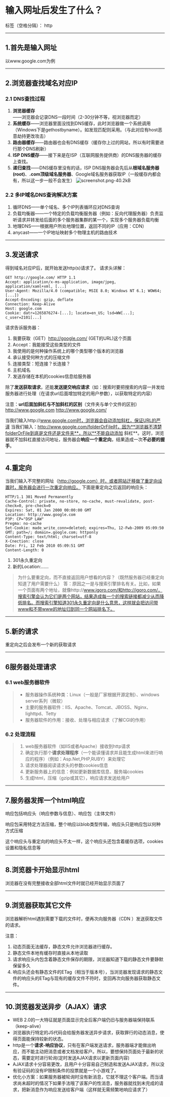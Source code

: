 # 输入网址后发生了什么？

标签（空格分隔）： http

---

## 1.首先是输入网址
以www.google.com为例

---

## 2.浏览器查找域名对应IP

### 2.1 DNS查找过程

 1. **浏览器缓存**——浏览器会记录DNS一段时间（2-30分钟不等，视浏览器而定）
 2. **系统缓存**——浏览器里面没找到DNS缓存，此时浏览器做一个系统调用（Windows下是gethostbyname）。如发现匹配则采用。（与此对应有host恶意劫持更改攻击）
 3. **路由器缓存**——路由器也会有DNS缓存（缓存你上过的网站，所以有时需要进行那个DNS刷新）
 4. **ISP DNS缓存**——接下来是在ISP（互联网服务提供商）的DNS服务器的缓存上查找。
 5. **递归查找**——DNS缓存里没有的话，ISP DNS服务器会先后从**根域名服务器(root)**、**.com顶级域名服务器**、Google域名服务器获取IP（一般缓存内都会有，所以这一步一般不会发生）
 ![screenshot.png-40.2kB][1]


  [1]: http://static.zybuluo.com/boyongjiong/hjgheu5zg6epft7fpstoovfl/screenshot.png
  
### 2.2 多IP域名DNS查询解决方案

 1. 循环DNS——单个域名、多个IP列表循环应对DNS查询
 2. 负载均衡器——一个特定的负载均衡服务器（例如：反向代理服务器）负责监听请求并转发给后面的多个服务器集群的某一个，实现多个服务器负载均衡
 3. 地理DNS——根据用户所处地理位置，返回不同的IP（应用：CDN）
 4. anycast——一个IP地址映射多个物理主机的路由技术
 
---

## 3.发送请求
得到域名对应IP后，就开始发送http(s)请求了。
请求头详解：

```
GET http://google.com/ HTTP 1.1
Accept: application/x-ms-application, image/jpeg, application/xaml+xml, [...]
User-Agent: Mozilla/4.0 (compatible; MSIE 8.0; Windows NT 6.1; WOW64; [...])
Accept-Encoding: gzip, deflate
Connection: Keep-Alive
Host: google.com
Cookie: datr=1265876274-[...]; locate=en_US; lsd=WW[...]; c_user=2101[...]
```

请求告诉服务器：

 1. 我要获取（GET）http://google.com/ (GET的URL)这个页面
 2. Accept：我能接受这些类型的文件
 3. 我使用的是何种操作系统上的哪个类型哪个版本的浏览器
 4. 承认接受何种方式的压缩文件
 5. 连接类型：短连接？长连接？
 6. 主机域名
 7. 发送存储在本机的cookies信息给服务器
 
除了**发送获取请求**，还能**发送提交响应请求**（如：搜索时要把搜索的内容一并发给服务器进行处理（在请求url后面增加特定的用户参数），以获取特定的内容）

注意：**url后面加斜杠与不加斜杠的区别**（文件夹与单个文件的区别）
http://www.google.com
http://www.google.com/

当我们输入http://www.google.com时，浏览器会自动添加斜杠，保证URL的严谨
当我们输入：http://www.google.com/folderOrFile时，因为**浏览器不清楚folderOrFile到底是文件还是文件夹**，所以**不能自动添加 斜杠**。这时，浏览器就不加斜杠直接访问地址，服务器会**响应一个重定向**，结果造成一次**不必要的握手**。

---

## 4.重定向
当我们输入不完整的网址（http://google.com）时，或者网站迁移做了重定向设置时，服务器会进行一次重定向响应。
下面是重定向之后返回的响应头：

```
HTTP/1.1 301 Moved Permanently
Cache-Control: private, no-store, no-cache, must-revalidate, post-check=0, pre-check=0
Expires: Sat, 01 Jan 2000 00:00:00 GMT
Location: http://www.google.com
P3P: CP="DSP LAW"
Pregma: no-cache
Set-Cookie: made_write_conn=deleted; expires=Thu, 12-Fwb-2009 05:09:50 GMT; path=/; domain=.google.com; httponly
Content-Type: text/html; charset=utf-8
X-Cnection: close
Date: Fri, 12 Feb 2010 05:09:51 GMT
Content-Length: 0
```
 1. 301永久重定向
 2. 新的Location:……
 
> 为什么要重定向，而不直接返回用户想看的内容？（既然服务器已经重定向知道了用户需要什么）
答：原因之一是与搜索引擎排名有关。比如，如果一个页面有两个地址，就像http://www.igoro.com/和http://igoro.com/，搜索引擎会认为它们是两个网站，结果造成每一个的搜索链接都减少从而降低排名。而搜索引擎知道301永久重定向是什么意思，这样就会把访问带www和不带www的地址归到同一个网站排名下。

---

## 5.新的请求
重定向之后会发布一个新的获取请求

---

## 6服务器处理请求
### 6.1  web服务器软件

> * 服务器操作系统种类：Linux（一般是厂家根据开源定制）、windows server系列（微软）
> * 主要的服务器软件：IIS、Apache、Tomcat、JBOSS、Nginx、lighttpd、Tetty
> * 服务器软件的作用：接收、处理与相应请求（了解CGI的作用）

### 6.2 处理流程

> 1. web服务器软件（如IIS或者Apache）接收到http请求
> 2. 确定执行那个**请求处理程序**（一个能读懂请求并且能生成html来进行响应的程序）（例如：Asp.Net,PHP,RUBY）来处理它
> 3. 请求处理器阅读请求头的参数cookies信息
> 4. 更新服务器上的信息：例如更新数据库信息、服务端cookies
> 5. 生成html，压缩（gzip或其它），响应请求发送给用户

---

## 7.服务器发挥一个html响应

响应包括响应头（响应参数与信息）、响应包（主体文件）

响应包采用特定方法压缩，整个响应以blob类型传输，响应头只是响应包以何种方式压缩

这个响应头与重定向的响应头不太一样，这个响应头还包含着缓存选项，cookies设置和隐私信息等

---

## 8.浏览器卡开始显示html
浏览器在没有完整接收全部html文件时就已经开始显示页面了

---

## 9.浏览器获取其它文件

浏览器解析html遇到需要下载的文件时，便再次向服务器（CDN ）发送获取文件的请求。

注意：

 1. 动态页面无法缓存，静态文件允许浏览器进行缓存。
 2. 静态文件本地有缓存时直接从本地读取
 3. 请求响应头内包含着静态文件保存的期限，浏览器知道下载的静态文件要静默保留多久
 4. 响应头还会有静态文件的ETag（相当于版本号），当浏览器发现请求的静态文件的响应头的ETag与现有的缓存文件不符时，变回再次向服务器获取静态文件。
 
---

## 10.浏览器发送异步（AJAX）请求

 - WEB 2.0的一大特征就是页面显示完全后客户端仍旧与服务器端保持联系（keep-alive） 
 - 浏览器执行特定的JS代码会给服务器发送异步请求，获取罪行的动态消息，使得页面能保持较新的状态。
 - http是一个**请求-响应协议**，只有在客户端发送请求，服务器端才能做出响应，而不能主动把消息或者文档发给客户。所以，要想保持页面处于最新的状态，需要定时进行轮询(定时发送AJAX请求以更新页面内容)
 - AJAX请求十分容易更改，且用户十分容易自己制造和发送AJAX请求，所以没有验证码的没有IP限制条件的投票就是一个小游戏了。
 - 优化小方案：如果服务器被轮询时没有新消息，它就不理这个客户端。而当请求尚未超时的情况下如果手法哦了该客户的性消息，服务器就找到未完成的请求，把新消息作为响应发送给客户端（这样就无需频繁地响应请求了）
